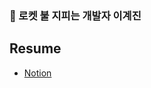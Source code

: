 ### 🚀 로켓 불 지피는 개발자 이계진

## Resume
* [Notion](https://lake-epoch-574.notion.site/4-53d74e5f3ad642258fb4997e7801f441)

<!--
**faker007/faker007** is a ✨ _special_ ✨ repository because its `README.md` (this file) appears on your GitHub profile.

Here are some ideas to get you started:

- 🔭 I’m currently working on ...
- 🌱 I’m currently learning ...
- 👯 I’m looking to collaborate on ...
- 🤔 I’m looking for help with ...
- 💬 Ask me about ...
- 📫 How to reach me: ...
- 😄 Pronouns: ...
- ⚡ Fun fact: ...
-->

